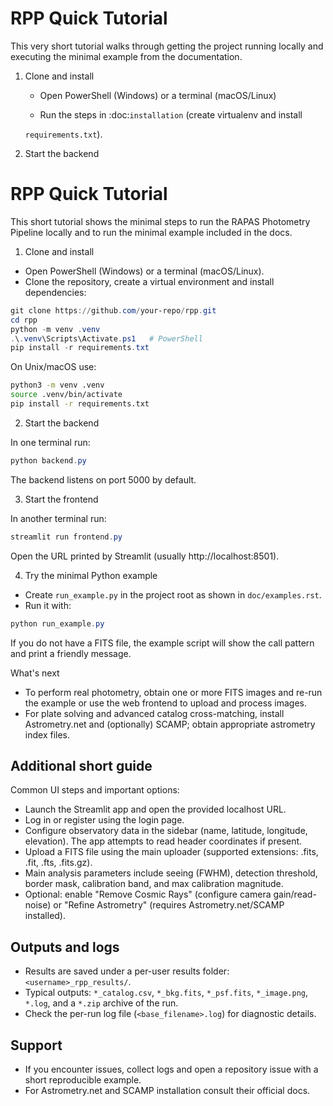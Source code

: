 RPP Quick Tutorial
==================

This very short tutorial walks through getting the project running locally
and executing the minimal example from the documentation.

1) Clone and install

   - Open PowerShell (Windows) or a terminal (macOS/Linux)

   - Run the steps in :doc:`installation` (create virtualenv and install

   `requirements.txt`).

2. Start the backend

  RPP Quick Tutorial
  ==================

  This short tutorial shows the minimal steps to run the RAPAS Photometry
  Pipeline locally and to run the minimal example included in the docs.

  1. Clone and install

  - Open PowerShell (Windows) or a terminal (macOS/Linux).
  - Clone the repository, create a virtual environment and install dependencies:

  ```powershell
  git clone https://github.com/your-repo/rpp.git
  cd rpp
  python -m venv .venv
  .\.venv\Scripts\Activate.ps1   # PowerShell
  pip install -r requirements.txt
  ```

  On Unix/macOS use:

  ```bash
  python3 -m venv .venv
  source .venv/bin/activate
  pip install -r requirements.txt
  ```

  2. Start the backend

  In one terminal run:

  ```powershell
  python backend.py
  ```

  The backend listens on port 5000 by default.

  3. Start the frontend

  In another terminal run:

  ```powershell
  streamlit run frontend.py
  ```

  Open the URL printed by Streamlit (usually http://localhost:8501).

  4. Try the minimal Python example

  - Create `run_example.py` in the project root as shown in `doc/examples.rst`.
  - Run it with:

  ```powershell
  python run_example.py
  ```

  If you do not have a FITS file, the example script will show the call
  pattern and print a friendly message.

  What's next

  - To perform real photometry, obtain one or more FITS images and re-run the
    example or use the web frontend to upload and process images.
  - For plate solving and advanced catalog cross-matching, install Astrometry.net
    and (optionally) SCAMP; obtain appropriate astrometry index files.

  Additional short guide
  ----------------------

  Common UI steps and important options:

  - Launch the Streamlit app and open the provided localhost URL.
  - Log in or register using the login page.
  - Configure observatory data in the sidebar (name, latitude, longitude,
    elevation). The app attempts to read header coordinates if present.
  - Upload a FITS file using the main uploader (supported extensions: .fits,
    .fit, .fts, .fits.gz).
  - Main analysis parameters include seeing (FWHM), detection threshold,
    border mask, calibration band, and max calibration magnitude.
  - Optional: enable "Remove Cosmic Rays" (configure camera gain/read-noise)
    or "Refine Astrometry" (requires Astrometry.net/SCAMP installed).

  Outputs and logs
  ---------------

  - Results are saved under a per-user results folder: `<username>_rpp_results/`.
  - Typical outputs: `*_catalog.csv`, `*_bkg.fits`, `*_psf.fits`, `*_image.png`,
    `*.log`, and a `*.zip` archive of the run.
  - Check the per-run log file (`<base_filename>.log`) for diagnostic details.

  Support
  -------

  - If you encounter issues, collect logs and open a repository issue with a
    short reproducible example.
  - For Astrometry.net and SCAMP installation consult their official docs.


